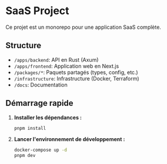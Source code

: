 # SaaS Project

Ce projet est un monorepo pour une application SaaS complète.

## Structure

-   `/apps/backend`: API en Rust (Axum)
-   `/apps/frontend`: Application web en Next.js
-   `/packages/*`: Paquets partagés (types, config, etc.)
-   `/infrastructure`: Infrastructure (Docker, Terraform)
-   `/docs`: Documentation

## Démarrage rapide

1.  **Installer les dépendances :**
    ```bash
    pnpm install
    ```

2.  **Lancer l'environnement de développement :**
    ```bash
    docker-compose up -d
    pnpm dev
    ```
